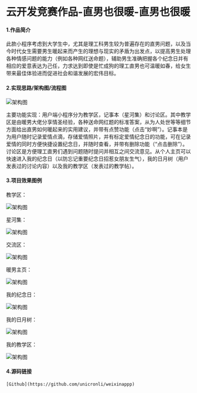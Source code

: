 # 云开发竞赛作品-直男也很暖-直男也很暖
#### 1.作品简介


  此款小程序考虑到大学生中，尤其是理工科男生较为普遍存在的直男问题，以及当今时代女生需要男生暖起来而产生的理想与现实的矛盾为出发点，以提高男生处理各种情感问题的能力（例如各种网红送命题），辅助男生准确把握各个纪念日并有相应的爱意表达为己任，力求达到即使是忙成狗的理工直男也可温暖如春，给女生带来最佳体验进而促进社会和谐发展的宏伟目标。

#### 2.实现思路/架构图/流程图

![架构图](https://github.com/unicronli/weixinappp/blob/master/9.png)

主要功能实现：用户端小程序分为教学区，记事本（星河集）和讨论区。其中教学区是由暖男大佬分享情圣经验，各种送命网红题的标准答案，从为人处世等等细节方面给出直男如何暖起来的实用建议，并带有点赞功能（点击“妙啊”）。记事本是为用户随时记录爱情点滴，存储爱情照片，并有标定爱情纪念日的功能，可在记录爱情的同时方便快捷设置纪念日，并随时查看，并带有删除功能（“点击删除”）。讨论区是方便理工直男们遇到问题随时提问并相互之间交流意见。从个人主页可以快速进入我的纪念日（以防忘记重要纪念日招惹女朋友生气），我的日月树（用户发表过的讨论内容）以及我的教学区（发表过的教学帖）。

#### 3.项目效果图例

教学区：

![架构图](https://github.com/unicronli/weixinappp/blob/master/1.png)



星河集：

![架构图](https://github.com/unicronli/weixinappp/blob/master/2.png)



交流区：

![架构图](https://github.com/unicronli/weixinappp/blob/master/3.png)



暖男主页：

![架构图](https://github.com/unicronli/weixinappp/blob/master/4.png)



我的纪念日：

![架构图](https://github.com/unicronli/weixinappp/blob/master/5.png)



我的日月树：

![架构图](https://github.com/unicronli/weixinappp/blob/master/6.png)



我的教学区：

![架构图](https://github.com/unicronli/weixinappp/blob/master/7.png)

#### 4.源码链接

```
[Github](https://github.com/unicronli/weixinappp)
```

